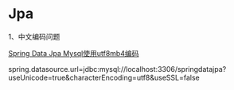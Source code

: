 # Jpa

1、中文编码问题

[Spring Data Jpa Mysql使用utf8mb4编码](https://blog.csdn.net/hhaojian/article/details/79243763)

spring.datasource.url=jdbc:mysql://localhost:3306/springdatajpa?useUnicode=true&characterEncoding=utf8&useSSL=false
